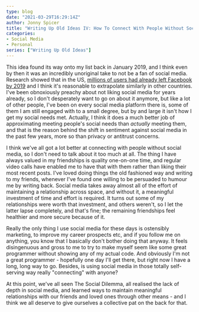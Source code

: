 ```yaml
---
type: blog
date: "2021-03-29T16:29:14Z"
author: Jonny Spicer
title: "Writing Up Old Ideas IV: How To Connect With People Without Social Media"
categories:
- Social Media
- Personal
series: ["Writing Up Old Ideas"]
---
```

This idea found its way onto my list back in January 2019, and I think even by then it was an incredibly unoriginal take to not be a fan of social media. Research showed that in the
US, [millions of users had already left Facebook by 2019](https://www.edisonresearch.com/infinite-dial-2019/) and I think it's reasonable to extrapolate similarly in other countries.
I've been obnoxiously preachy about not liking social media for years already, so I don't desperately want to go on about it anymore, but like a lot of other people, I've been on
every social media platform there is, some of them I am still engaged with to a small degree, but by and large it isn't how I get my social needs met. Actually, I think it does a
much better job of approximating meeting people's social needs than *actually* meeting them, and that is the reason behind the shift in sentiment against social media in the past few
years, more so than privacy or antitrust concerns.

I think we've all got a lot better at connecting with people without social media, so I don't need to talk about it too much at all. The thing I have always valued in my friendships is
quality one-on-one time, and regular video calls have enabled me to have that with them rather than liking their most recent posts. I've loved doing things the old fashioned way and
writing to my friends, whenever I've found one willing to be persuaded to humour me by writing back. Social media takes away almost all of the effort of maintaining a relationship
across space, and without it, a meaningful investment of time and effort is required. It turns out some of my relationships were worth that investment, and others weren't, so I let
the latter lapse completely, and that's fine; the remaining friendships feel healthier and more secure because of it.

Really the only thing I use social media for these days is ostensibly marketing, to improve my career prospects etc, and if you follow me on anything, you know that I basically don't
bother doing that anyway. It feels disingenuous and gross to me to try to make myself seem like some great programmer without showing any of my actual code. And obviously I'm not a
great programmer - hopefully one day I'll get there, but right now I have a long, long way to go. Besides, is using social media in those totally self-serving way really "connecting"
with anyone?

At this point, we've all seen The Social Dilemma, all realised the lack of depth in social media, and learned ways to maintain meaningful relationships with our friends and loved ones
through other means - and I think we all deserve to give ourselves a collective pat on the back for that.

